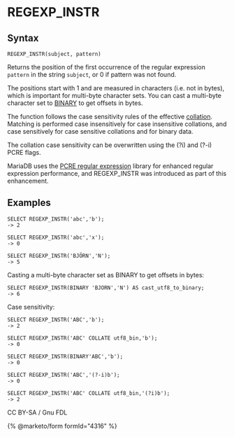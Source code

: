 # REGEXP\_INSTR

## Syntax

```
REGEXP_INSTR(subject, pattern)
```

Returns the position of the first occurrence of the regular expression `pattern` in the string `subject`, or 0 if pattern was not found.

The positions start with 1 and are measured in characters (i.e. not in bytes), which is important for multi-byte character sets. You can cast a multi-byte character set to [BINARY](../../../data-types/string-data-types/binary.md) to get offsets in bytes.

The function follows the case sensitivity rules of the effective [collation](../../../data-types/string-data-types/character-sets/). Matching is performed case insensitively for case insensitive collations, and case sensitively for case sensitive collations and for binary data.

The collation case sensitivity can be overwritten using the (?i) and (?-i) PCRE flags.

MariaDB uses the [PCRE regular expression](pcre.md) library for enhanced regular expression performance, and REGEXP\_INSTR was introduced as part of this enhancement.

## Examples

```
SELECT REGEXP_INSTR('abc','b');
-> 2

SELECT REGEXP_INSTR('abc','x');
-> 0

SELECT REGEXP_INSTR('BJÖRN','N');
-> 5
```

Casting a multi-byte character set as BINARY to get offsets in bytes:

```
SELECT REGEXP_INSTR(BINARY 'BJÖRN','N') AS cast_utf8_to_binary;
-> 6
```

Case sensitivity:

```
SELECT REGEXP_INSTR('ABC','b');
-> 2

SELECT REGEXP_INSTR('ABC' COLLATE utf8_bin,'b');
-> 0

SELECT REGEXP_INSTR(BINARY'ABC','b');
-> 0

SELECT REGEXP_INSTR('ABC','(?-i)b');
-> 0

SELECT REGEXP_INSTR('ABC' COLLATE utf8_bin,'(?i)b');
-> 2
```

CC BY-SA / Gnu FDL

{% @marketo/form formId="4316" %}
